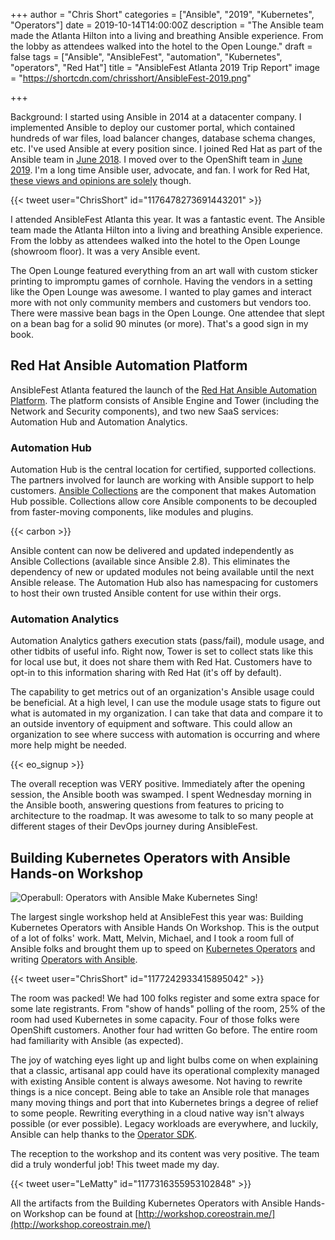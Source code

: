 +++
author = "Chris Short"
categories = ["Ansible", "2019", "Kubernetes", "Operators"]
date = 2019-10-14T14:00:00Z
description = "The Ansible team made the Atlanta Hilton into a living and breathing Ansible experience. From the lobby as attendees walked into the hotel to the Open Lounge."
draft = false
tags = ["Ansible", "AnsibleFest", "automation", "Kubernetes", "operators", "Red Hat"]
title = "AnsibleFest Atlanta 2019 Trip Report"
image = "https://shortcdn.com/chrisshort/AnsibleFest-2019.png"

+++

Background: I started using Ansible in 2014 at a datacenter company. I implemented Ansible to deploy our customer portal, which contained hundreds of war files, load balancer changes, database schema changes, etc. I've used Ansible at every position since. I joined Red Hat as part of the Ansible team in [June 2018](/joining-ansible-team-at-red-hat/). I moved over to the OpenShift team in [June 2019](/joining-forces-with-openshift/). I'm a long time Ansible user, advocate, and fan. I work for Red Hat, [these views and opinions are solely](/terms/) though.

{{< tweet user="ChrisShort" id="1176478273691443201" >}}

I attended AnsibleFest Atlanta this year. It was a fantastic event. The Ansible team made the Atlanta Hilton into a living and breathing Ansible experience. From the lobby as attendees walked into the hotel to the Open Lounge (showroom floor). It was a very Ansible event.

The Open Lounge featured everything from an art wall with custom sticker printing to impromptu games of cornhole. Having the vendors in a setting like the Open Lounge was awesome. I wanted to play games and interact more with not only community members and customers but vendors too. There were massive bean bags in the Open Lounge. One attendee that slept on a bean bag for a solid 90 minutes (or more). That's a good sign in my book.

## Red Hat Ansible Automation Platform

AnsibleFest Atlanta featured the launch of the [Red Hat Ansible Automation Platform](https://www.ansible.com/products/automation-platform). The platform consists of Ansible Engine and Tower (including the Network and Security components), and two new SaaS services: Automation Hub and Automation Analytics.

### Automation Hub

Automation Hub is the central location for certified, supported collections. The partners involved for launch are working with Ansible support to help customers. [Ansible Collections](https://galaxy.ansible.com/docs/contributing/creating_collections.html) are the component that makes Automation Hub possible. Collections allow core Ansible components to be decoupled from faster-moving components, like modules and plugins.

{{< carbon >}}

Ansible content can now be delivered and updated independently as Ansible Collections (available since Ansible 2.8). This eliminates the dependency of new or updated modules not being available until the next Ansible release. The Automation Hub also has namespacing for customers to host their own trusted Ansible content for use within their orgs.

### Automation Analytics

Automation Analytics gathers execution stats (pass/fail), module usage, and other tidbits of useful info. Right now, Tower is set to collect stats like this for local use but, it does not share them with Red Hat. Customers have to opt-in to this information sharing with Red Hat (it's off by default).

The capability to get metrics out of an organization's Ansible usage could be beneficial. At a high level, I can use the module usage stats to figure out what is automated in my organization. I can take that data and compare it to an outside inventory of equipment and software. This could allow an organization to see where success with automation is occurring and where more help might be needed.

{{< eo_signup >}}

The overall reception was VERY positive. Immediately after the opening session, the Ansible booth was swamped. I spent Wednesday morning in the Ansible booth, answering questions from features to pricing to architecture to the roadmap. It was awesome to talk to so many people at different stages of their DevOps journey during AnsibleFest.

## Building Kubernetes Operators with Ansible Hands-on Workshop

![Operabull: Operators with Ansible Make Kubernetes Sing!](https://shortcdn.com/chrisshort/operabull-official-500.png#center)

The largest single workshop held at AnsibleFest this year was: Building Kubernetes Operators with Ansible Hands On Workshop. This is the output of a lot of folks' work. Matt, Melvin, Michael, and I took a room full of Ansible folks and brought them up to speed on [Kubernetes Operators](https://kubernetes.io/docs/concepts/extend-kubernetes/operator/) and writing [Operators with Ansible](https://ansible.com/operators/).

{{< tweet user="ChrisShort" id="1177242933415895042" >}}

The room was packed! We had 100 folks register and some extra space for some late registrants. From "show of hands" polling of the room, 25% of the room had used Kubernetes in some capacity. Four of those folks were OpenShift customers. Another four had written Go before. The entire room had familiarity with Ansible (as expected).

The joy of watching eyes light up and light bulbs come on when explaining that a classic, artisanal app could have its operational complexity managed with existing Ansible content is always awesome. Not having to rewrite things is a nice concept. Being able to take an Ansible role that manages many moving things and port that into Kubernetes brings a degree of relief to some people. Rewriting everything in a cloud native way isn't always possible (or ever possible). Legacy workloads are everywhere, and luckily, Ansible can help thanks to the [Operator SDK](https://github.com/operator-framework/operator-sdk).

The reception to the workshop and its content was very positive. The team did a truly wonderful job! This tweet made my day.

{{< tweet user="LeMatty" id="1177316355953102848" >}}

All the artifacts from the Building Kubernetes Operators with Ansible Hands-on Workshop can be found at [http://workshop.coreostrain.me/](http://workshop.coreostrain.me/)
